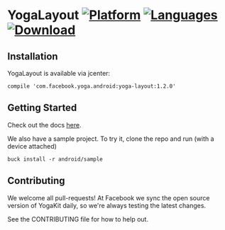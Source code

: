 # YogaLayout [![Platform](https://img.shields.io/badge/platforms-Android-orange.svg)](https://facebook.github.io/yoga/docs/api/android/) [![Languages](https://img.shields.io/badge/languages-Java-orange.svg)](https://facebook.github.io/yoga/docs/api/android/) [![Download](https://img.shields.io/bintray/v/facebook/maven/com.facebook.yoga.android:yoga-layout.png)](https://bintray.com/facebook/maven/com.facebook.yoga.android%3Ayoga-layout/_latestVersion)

## Installation

YogaLayout is available via jcenter:

    compile 'com.facebook.yoga.android:yoga-layout:1.2.0'

## Getting Started

Check out the docs [here](https://facebook.github.io/yoga/docs/api/android/).

We also have a sample project.  To try it, clone the repo and run (with a device attached)

    buck install -r android/sample

## Contributing

We welcome all pull-requests! At Facebook we sync the open source version of YogaKit daily, so we're always testing the latest changes.

See the CONTRIBUTING file for how to help out.
